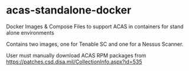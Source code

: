 # acas-standalone-docker
Docker Images &amp; Compose Files to support ACAS in containers for stand alone environments

Contains two images, one for Tenable SC and one for a Nessus Scanner.

User must manually download ACAS RPM packages from https://patches.csd.disa.mil/CollectionInfo.aspx?id=535
